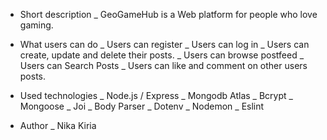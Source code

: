 * Short description
_ GeoGameHub is a Web platform for people who love gaming.

* What users can do
_ Users can register
_ Users can log in
_ Users can create, update and delete their posts.
_ Users can browse postfeed
_ Users can Search Posts
_ Users can like and comment on other users posts.

* Used technologies
_ Node.js / Express
_ Mongodb Atlas
_ Bcrypt
_ Mongoose
_ Joi
_ Body Parser
_ Dotenv
_ Nodemon
_ Eslint

* Author
_ Nika Kiria
